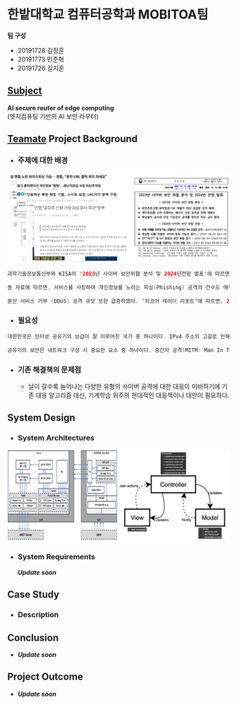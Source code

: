 # 한밭대학교 컴퓨터공학과 MOBITOA팀

**팀 구성**
- 20191728 김정훈
- 20191773 민준혁
- 20191726 길지훈

## <u>Subject</u>
**AI secure router of edge computing**  
(엣지컴퓨팅 기반의 AI 보안 라우터)

## <u>Teamate</u> Project Background
- ### 주제에 대한 배경
  
![Alt text](image.png)

~~~swift
과학기술정보통신부와 KISA의 '2023년 사이버 보안위협 분석 및 2024년전망 발표'에 따르면, 국내 기업과 기관을 대상으로, 계정정보를 무작위로 대입하여 로그인을 시도하는 방식인 Credential Stuffing 공격의 성공률이 로그인시도 대비 약 0.3%에 이르렀다.
~~~
~~~swift
동 자료에 따르면, 서비스를 사칭하여 개인정보를 노리는 피싱(Phishing) 공격의 건수도 매우 늘어났다. 23년 피싱사이트 탐지 및 차단 건수는 전년 7,534건 대비 1.8배 증가한 4,206건으로 나타났다.
~~~
~~~swift
분산 서비스 거부 (DDoS) 공격 규모 또한 급증하였다. ‘지코어 레이더 리포트’에 따르면, 2023년 상반기 800Gbps 대비 하반기의 DDoS 공격 규모는 2배 늘어난 1600Gbps로 증가했다. 공격 수법은 62%를 차지한 UDP Flooding 공격이 가장 많았으며, 표적 산업은 게임 업계가 46%로 가장 높은 비율을 차지했다.
~~~

- ### 필요성
~~~swift
대한민국은 인터넷 공유기의 보급이 잘 이루어진 국가 중 하나이다. IPv4 주소의 고갈로 인해 각국에서는 IPv6 주소로의 이전을 시도하고 있는데, 2024년 기준 한국은 보급률 20%로 34위를 차지하고 있으며, 1위인 인도의 보급률인 63.6% 대비 1/3가량의 수치이다.
~~~
~~~swift
공유기의 보안은 네트워크 구성 시 중요한 요소 중 하나이다. 중간자 공격(MITM: Man In The Middle)은 공격자가 사용자의 중간에 끼어들어 정보를 탈취/변조하는 공격인데, 공유기가 해당 공격의 매개체가 될 수 있기 때문이다.
~~~

- ### 기존 해결책의 문제점
  - 날이 갈수록 늘어나는 다양한 유형의 사이버 공격에 대한 대응이 미비하기에 기존 대응 알고리즘 대신, 기계학습 위주의 현대적인 대응책이나 대안이 필요하다.

## System Design
  - ### System Architectures
<img src="image-1.png" alt="Alt text" width="250" height="207" /> <img src="image-2.png" alt="Alt text" width="250"/>

  - ### System Requirements
    ***Update soon***
    
## Case Study
  - ### Description
  
  
## Conclusion
  - ***Update soon***
  
## Project Outcome
- ***Update soon***
